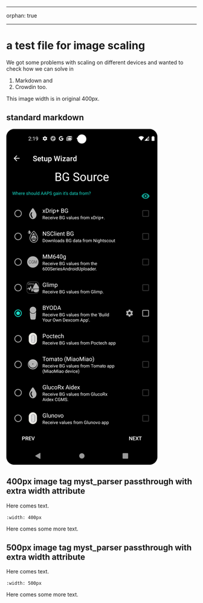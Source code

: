 - - -
orphan: true
- - -

# a test file for image scaling

We got some problems with scaling on different devices and wanted to check how we can solve in

1. Markdown and
1. Crowdin too.

This image width is in original 400px.

## standard markdown

![testimage](../images/setup-wizard/Screenshot_20231202_141912.png)

## 400px image tag myst_parser passthrough with extra width attribute

Here comes text.

```{image} ../images/setup-wizard/Screenshot_20231202_141912.png
:width: 400px

```

Here comes some more text.

## 500px image tag myst_parser passthrough with extra width attribute

Here comes text.

```{image} ../images/setup-wizard/Screenshot_20231202_141912.png
:width: 500px

```

Here comes some more text.